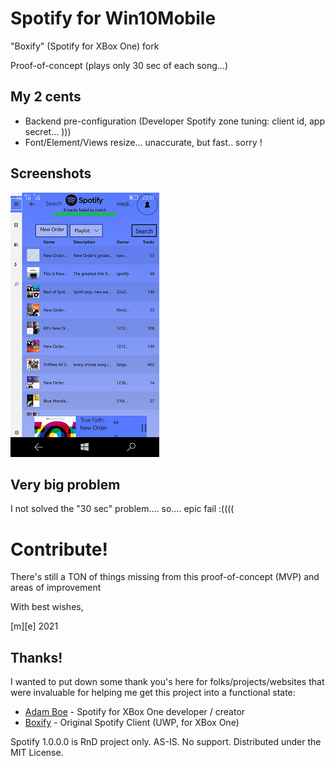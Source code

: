 # Spotify for Win10Mobile

"Boxify" (Spotify for XBox One) fork

Proof-of-concept (plays only 30 sec of each song...)

## My 2 cents
* Backend pre-configuration (Developer Spotify zone tuning: client id, app secret... )))
* Font/Element/Views resize... unaccurate, but fast.. sorry !


## Screenshots
![Shot 1](Images/shot1.png)


## Very big problem
I not solved the "30 sec" problem.... so.... epic fail :((((

# Contribute!
There's still a TON of things missing from this proof-of-concept (MVP) and areas of improvement 

With best wishes,

  [m][e] 2021

## Thanks!
I wanted to put down some thank you's here for folks/projects/websites that were invaluable for helping me get this project into a functional state:
- [Adam Boe](https://github.com/aboe026/) - Spotify for XBox One developer / creator
- [Boxify](https://github.com/aboe026/boxify/) - Original Spotify Client (UWP, for XBox One)


Spotify 1.0.0.0 is RnD project only. AS-IS. No support. Distributed under the MIT License.  